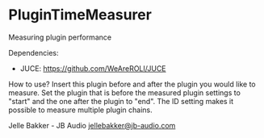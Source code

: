 # PluginTimeMeasurer
Measuring plugin performance

Dependencies:
- JUCE: https://github.com/WeAreROLI/JUCE

How to use?
Insert this plugin before and after the plugin you would like to measure.
Set the plugin that is before the measured plugin settings to "start" and the one after the plugin to "end".
The ID setting makes it possible to measure multiple plugin chains.

Jelle Bakker - JB Audio
jellebakker@jb-audio.com
